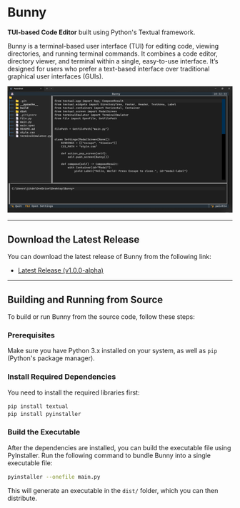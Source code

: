 # Bunny

**TUI-based Code Editor** built using Python's Textual framework.

Bunny is a terminal-based user interface (TUI) for editing code, viewing directories, and running terminal commands. It combines a code editor, directory viewer, and terminal within a single, easy-to-use interface. It’s designed for users who prefer a text-based interface over traditional graphical user interfaces (GUIs).

![Bunny Logo](./images/Screenshot%202025-01-19%20103239.png)


---

## Download the Latest Release

You can download the latest release of Bunny from the following link:

- [Latest Release (v1.0.0-alpha)](https://github.com/LNC-Network/Bunny/releases/download/v1.0.0-alpha)

---

## Building and Running from Source

To build or run Bunny from the source code, follow these steps:

### Prerequisites

Make sure you have Python 3.x installed on your system, as well as `pip` (Python's package manager).

### Install Required Dependencies

You need to install the required libraries first:

```bash
pip install textual
pip install pyinstaller
```

### Build the Executable
After the dependencies are installed, you can build the executable file using PyInstaller. Run the following command to bundle Bunny into a single executable file:

```bash
pyinstaller --onefile main.py
```
This will generate an executable in the ```dist/``` folder, which you can then distribute.

